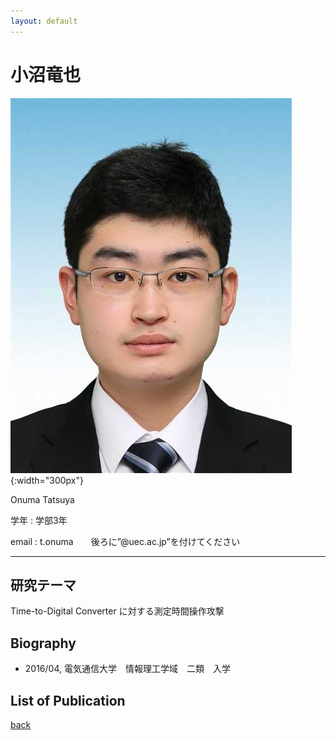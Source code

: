 ```yaml
---
layout: default
---
```


# 小沼竜也

![onuma](./fig/onm.jpg){:width="300px"}

Onuma Tatsuya

学年 : 学部3年

email : t.onuma　　後ろに”@uec.ac.jp”を付けてください

---


## 研究テーマ
Time-to-Digital Converter に対する測定時間操作攻撃

## Biography
- 2016/04, 電気通信大学　情報理工学域　二類　入学


## List of Publication

[back](./)
